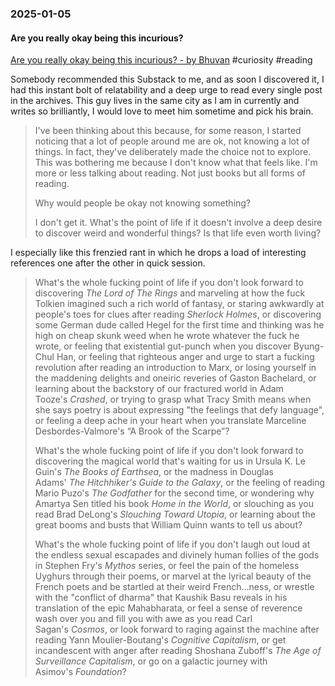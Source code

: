 ### 2025-01-05
#### Are you really okay being this incurious?
[Are you really okay being this incurious? - by Bhuvan](https://bhuvan.substack.com/p/are-you-really-okay-being-this-incurious) #curiosity #reading 

Somebody recommended this Substack to me, and as soon I discovered it, I had this instant bolt of relatability and a deep urge to read every single post in the archives. This guy lives in the same city as I am in currently and writes so brilliantly, I would love to meet him sometime and pick his brain.

> I've been thinking about this because, for some reason, I started noticing that a lot of people around me are ok, not knowing a lot of things. In fact, they've deliberately made the choice not to explore. This was bothering me because I don't know what that feels like. I'm more or less talking about reading. Not just books but all forms of reading.
> 
> Why would people be okay not knowing something?
> 
> I don't get it. What's the point of life if it doesn't involve a deep desire to discover weird and wonderful things? Is that life even worth living?

I especially like this frenzied rant in which he drops a load of interesting references one after the other in quick session.

> What's the whole fucking point of life if you don't look forward to discovering _The Lord of The Rings_ and marveling at how the fuck Tolkien imagined such a rich world of fantasy, or staring awkwardly at people's toes for clues after reading _Sherlock Holmes_, or discovering some German dude called Hegel for the first time and thinking was he high on cheap skunk weed when he wrote whatever the fuck he wrote, or feeling that existential gut-punch when you discover Byung-Chul Han, or feeling that righteous anger and urge to start a fucking revolution after reading an introduction to Marx, or losing yourself in the maddening delights and oneiric reveries of Gaston Bachelard, or learning about the backstory of our fractured world in Adam Tooze's _Crashed_, or trying to grasp what Tracy Smith means when she says poetry is about expressing "the feelings that defy language", or feeling a deep ache in your heart when you translate Marceline Desbordes-Valmore's “A Brook of the Scarpe”?
> 
> What's the whole fucking point of life if you don't look forward to discovering the magical world that's waiting for us in Ursula K. Le Guin's _The Books of Earthsea_, or the madness in Douglas Adams' _The Hitchhiker's Guide to the Galaxy_, or the feeling of reading Mario Puzo's _The Godfather_ for the second time, or wondering why Amartya Sen titled his book _Home in the World_, or slouching as you read Brad DeLong's _Slouching Toward Utopia_, or learning about the great booms and busts that William Quinn wants to tell us about?
> 
> What's the whole fucking point of life if you don't laugh out loud at the endless sexual escapades and divinely human follies of the gods in Stephen Fry's _Mythos_ series, or feel the pain of the homeless Uyghurs through their poems, or marvel at the lyrical beauty of the French poets and be startled at their weird French...ness, or wrestle with the "conflict of dharma" that Kaushik Basu reveals in his translation of the epic Mahabharata, or feel a sense of reverence wash over you and fill you with awe as you read Carl Sagan's _Cosmos_, or look forward to raging against the machine after reading Yann Moulier-Boutang's _Cognitive Capitalism_, or get incandescent with anger after reading Shoshana Zuboff's _The Age of Surveillance Capitalism_, or go on a galactic journey with Asimov's _Foundation_?
